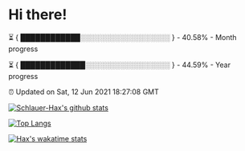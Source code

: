 # Hi there!

⏳ { ████████████░░░░░░░░░░░░░░░░░░ } - 40.58% - Month progress

⏳ { █████████████░░░░░░░░░░░░░░░░░ } - 44.59% - Year progress

⏰ Updated on Sat, 12 Jun 2021 18:27:08 GMT


[![Schlauer-Hax's github stats](https://github-readme-stats.vercel.app/api?username=Schlauer-Hax&show_icons=true&theme=dark&count_private=true)](https://github.com/Schlauer-Hax)


[![Top Langs](https://github-readme-stats.vercel.app/api/top-langs/?username=Schlauer-Hax&layout=compact&theme=dark)](https://github.com/Schlauer-Hax?tab=repositories)


[![Hax's wakatime stats](https://github-readme-stats.vercel.app/api/wakatime?username=Hax&theme=dark)](https://wakatime.com/@Hax)


